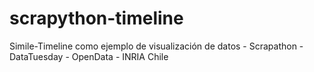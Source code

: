 scrapython-timeline
===================

Simile-Timeline como ejemplo de visualización de datos - Scrapathon - DataTuesday - OpenData - INRIA Chile 
